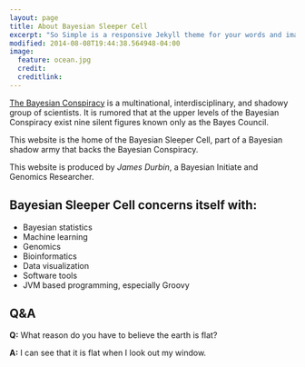 ```yaml
---
layout: page
title: About Bayesian Sleeper Cell
excerpt: "So Simple is a responsive Jekyll theme for your words and images."
modified: 2014-08-08T19:44:38.564948-04:00
image:
  feature: ocean.jpg
  credit:
  creditlink: 
---
```


[The Bayesian Conspiracy](http://www.yudkowsky.net/rational/bayes) is a multinational, interdisciplinary, and shadowy group of scientists. It is rumored that at the upper levels of the Bayesian Conspiracy exist nine silent figures known only as the Bayes Council.

This website is the home of the Bayesian Sleeper Cell, part of a Bayesian shadow army that backs the Bayesian Conspiracy. 

This website is produced by *James Durbin*, a Bayesian Initiate and Genomics Researcher. 

## Bayesian Sleeper Cell concerns itself with:

* Bayesian statistics
* Machine learning
* Genomics
* Bioinformatics
* Data visualization
* Software tools
* JVM based programming, especially Groovy

## Q&A

**Q:**  What reason do you have to believe the earth is flat?

**A:**  I can see that it is flat when I look out my window. 
